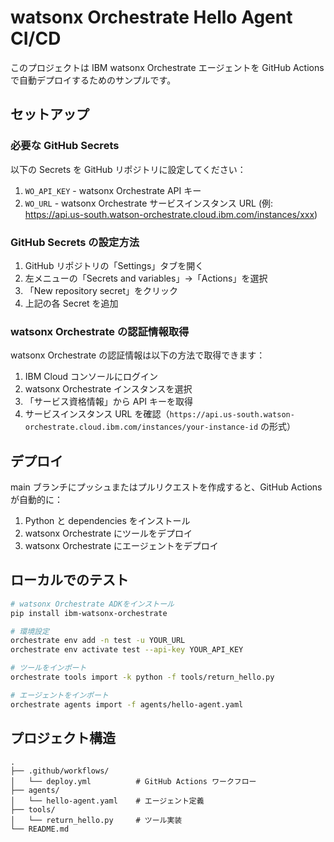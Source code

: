 # watsonx Orchestrate Hello Agent CI/CD

このプロジェクトは IBM watsonx Orchestrate エージェントを GitHub Actions で自動デプロイするためのサンプルです。

## セットアップ

### 必要な GitHub Secrets

以下の Secrets を GitHub リポジトリに設定してください：

1. `WO_API_KEY` - watsonx Orchestrate API キー
2. `WO_URL` - watsonx Orchestrate サービスインスタンス URL (例: https://api.us-south.watson-orchestrate.cloud.ibm.com/instances/xxx)

### GitHub Secrets の設定方法

1. GitHub リポジトリの「Settings」タブを開く
2. 左メニューの「Secrets and variables」→「Actions」を選択
3. 「New repository secret」をクリック
4. 上記の各 Secret を追加

### watsonx Orchestrate の認証情報取得

watsonx Orchestrate の認証情報は以下の方法で取得できます：

1. IBM Cloud コンソールにログイン
2. watsonx Orchestrate インスタンスを選択
3. 「サービス資格情報」から API キーを取得
4. サービスインスタンス URL を確認（`https://api.us-south.watson-orchestrate.cloud.ibm.com/instances/your-instance-id` の形式）

## デプロイ

main ブランチにプッシュまたはプルリクエストを作成すると、GitHub Actions が自動的に：

1. Python と dependencies をインストール
2. watsonx Orchestrate にツールをデプロイ
3. watsonx Orchestrate にエージェントをデプロイ

## ローカルでのテスト

```bash
# watsonx Orchestrate ADKをインストール
pip install ibm-watsonx-orchestrate

# 環境設定
orchestrate env add -n test -u YOUR_URL
orchestrate env activate test --api-key YOUR_API_KEY

# ツールをインポート
orchestrate tools import -k python -f tools/return_hello.py

# エージェントをインポート
orchestrate agents import -f agents/hello-agent.yaml
```

## プロジェクト構造

```text
.
├── .github/workflows/
│   └── deploy.yml          # GitHub Actions ワークフロー
├── agents/
│   └── hello-agent.yaml    # エージェント定義
├── tools/
│   └── return_hello.py     # ツール実装
└── README.md
```
